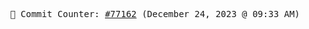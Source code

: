 <p align="center">
    <samp>
        📮 Commit Counter: <a href="https://github.com/Javascript-void0/Javascript-void0/commits/main">#77162</a> (December 24, 2023 @ 09:33 AM)
    </samp>
</p>